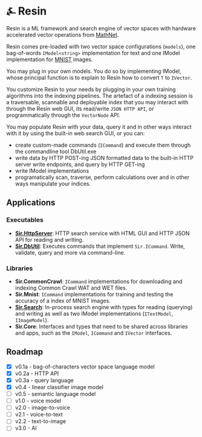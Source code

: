 # &#9084; Resin

Resin is a ML framework and search engine of vector spaces with hardware accelerated vector operations 
from [MathNet](https://github.com/mathnet/mathnet-numerics).

Resin comes pre-loaded with two vector space configurations (`models`), one bag-of-words `IModel<string>` implementation for text 
and one IModel<IImage> implementation for [MNIST](http://yann.lecun.com/exdb/mnist/) images. 

You may plug in your own models. You do so by implementing IModel<T>, whose principal function is to explain to Resin 
how to convert `T` to `IVector`.  

You customize Resin to your needs by plugging in your own training algorithms into the indexing pipelines. 
The artefact of a indexing session is a traversable, scannable and deployable index that you may interact with through 
the Resin web GUI, its read/write `JSON HTTP API`, or programmatically through the `VectorNode` API.

You may populate Resin with your data, query it and in other ways interact with it by using 
the built-in web search GUI, or you can:  
- create custom-made commands (`ICommand`) and execute them through the commandline tool DbUtil.exe  
- write data by HTTP POST-ing JSON formatted data to the built-in HTTP server write endpoints, and query by HTTP GET-ing  
- write IModel<T> implementations 
- programatically scan, traverse, perform calculations over and in other ways manipulate your indices.

## Applications

### Executables

- __[Sir.HttpServer](https://github.com/kreeben/resin/blob/master/src/Sir.HttpServer/README.md)__: HTTP search service with HTML GUI and HTTP JSON API for reading and writing.  
- __[Sir.DbUtil](https://github.com/kreeben/resin/blob/master/src/Sir.DbUtil/README.md)__: Executes commands that implement `Sir.ICommand`. Write, validate, query and more via command-line.

### Libraries

- __Sir.CommonCrawl__: `ICommand` implementations for downloading and indexing Common Crawl WAT and WET files.  
- __Sir.Mnist__: `ICommand` implementations for training and testing the accuracy of a index of MNIST images.  
- __[Sir.Search](https://github.com/kreeben/resin/blob/master/src/Sir.Search/README.md)__: In-process search engine with types for reading (querying) and writing as well as two IModel implementations (`ITextModel`, `IImageModel`).  
- __Sir.Core__: Interfaces and types that need to be shared across libraries and apps, such as the `IModel`, `ICommand` and `IVector` interfaces.

## Roadmap

- [x] v0.1a - bag-of-characters vector space language model
- [x] v0.2a - HTTP API
- [x] v0.3a - query language
- [x] v0.4 - linear classifier image model
- [ ] v0.5 - semantic language model
- [ ] v1.0 - voice model
- [ ] v2.0 - image-to-voice
- [ ] v2.1 - voice-to-text
- [ ] v2.2 - text-to-image
- [ ] v3.0 - AI